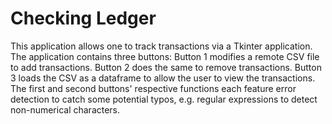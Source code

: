 # Checking Ledger
This application allows one to track transactions via a Tkinter application.
The application contains three buttons:
  Button 1 modifies a remote CSV file to add transactions.
  Button 2 does the same to remove transactions.
  Button 3 loads the CSV as a dataframe to allow the user to view the transactions.
The first and second buttons' respective functions each feature error detection
to catch some potential typos, e.g. regular expressions to detect non-numerical characters.
